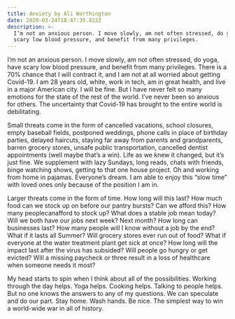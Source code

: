 ```yaml
---
title: Anxiety by Ali Worthington
date: 2020-03-24T18:47:35.822Z
description: >-
  I’m not an anxious person. I move slowly, am not often stressed, do yoga, have
  scary low blood pressure, and benefit from many privileges.
---
```

I’m not an anxious person. I move slowly, am not often stressed, do yoga, have scary low blood pressure, and benefit from many privileges. There is a 70% chance that I will contract it, and I am not at all worried about getting Covid-19. I am 28 years old, white, work in tech, am in great health, and live in a major American city. I will be fine. But I have never felt so many emotions for the state of the rest of the world. I’ve never been so anxious for others. The uncertainty that Covid-19 has brought to the entire world is debilitating.

Small threats come in the form of cancelled vacations, school closures, empty baseball fields, postponed weddings, phone calls in place of birthday parties, delayed haircuts, staying far away from parents and grandparents, barren grocery stores, unsafe public transportation, cancelled dentist appointments (well maybe that’s a win). Life as we knew it changed, but it’s just fine. We supplement with lazy Sundays, long reads, chats with friends, binge watching shows, getting to that one house project. Oh and working from home in pajamas. Everyone’s dream. I am able to enjoy this “slow time” with loved ones only because of the position I am in.

Larger threats come in the form of time. How long will this last? How much food can we stock up on before our pantry bursts? Can we afford this? How many peoplecanafford to stock up? What does a stable job mean today? Will we both have our jobs next week? Next month? How long can businesses last? How many people will I know without a job by the end? What if it lasts all Summer? Will grocery stores ever run out of food? What if everyone at the water treatment plant get sick at once? How long will the impact last after the virus has subsided? Will people go hungry or get evicted? Will a missing paycheck or three result in a loss of healthcare when someone needs it most?

My head starts to spin when I think about all of the possibilities. Working through the day helps. Yoga helps. Cooking helps. Talking to people helps. But no one knows the answers to any of my questions. We can speculate and do our part. Stay home. Wash hands. Be nice. The simplest way to win a world-wide war in all of history.